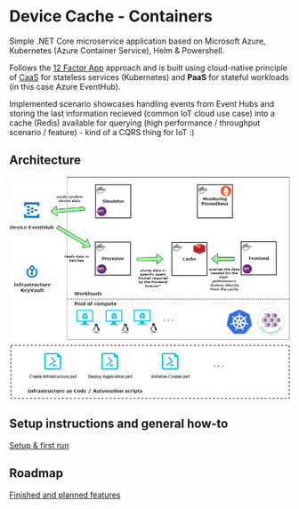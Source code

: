# Device Cache - Containers

Simple .NET Core microservice application based on Microsoft Azure, Kubernetes (Azure Container Service), Helm & Powershell.

Follows the [12 Factor App](https://12factor.net/) approach and is built using cloud-native principle of [CaaS](http://blog.kubernetes.io/2017/02/caas-the-foundation-for-next-gen-paas.html) for stateless services (Kubernetes) and **PaaS** for stateful workloads (in this case Azure EventHub).

Implemented scenario showcases handling events from Event Hubs and storing the last information recieved (common IoT cloud use case) into a cache (Redis) available for querying (high performance / throughput scenario / feature) - kind of a CQRS thing for IoT :)

## Architecture

![Kiku](docs/architecture.png)

## Setup instructions and general how-to

[Setup & first run](docs/setup.md)

## Roadmap

[Finished and planned features](docs/roadmap.md)